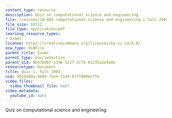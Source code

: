 ```yaml
---
content_type: resource
description: Quiz on computational science and engineering.
file: /courses/18-085-computational-science-and-engineering-i-fall-2008/501d160abb04f2e4f1e987ff0808c7fe_q118085f03.pdf
file_size: 93712
file_type: application/pdf
learning_resource_types:
- Exams
license: https://creativecommons.org/licenses/by-nc-sa/4.0/
ocw_type: OCWFile
parent_title: Exams
parent_type: CourseSection
parent_uid: 9b478d87-1396-5227-2cfb-83235a2e9dde
resourcetype: Document
title: Quiz 1, Fall 2003
uid: 501d160a-bb04-f2e4-f1e9-87ff0808c7fe
video_files:
  video_thumbnail_file: null
video_metadata:
  youtube_id: null
---
```

Quiz on computational science and engineering.